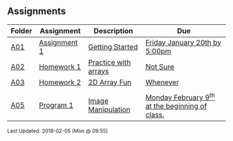 ## Assignments
| Folder | Assignment | Description | Due|
 | ------------|------------|------------|------------|
 | [A01](https://github.com/rugbyprof/1063-Data-Structures/tree/master/Assignments/A01) | [ Assignment 1 ](https://github.com/rugbyprof/1063-Data-Structures/tree/master/Assignments/[A01](https://github.com/rugbyprof/1063-Data-Structures/tree/master/Assignments/A01)) | [ Getting Started](https://github.com/rugbyprof/1063-Data-Structures/tree/master/Assignments/[A01](https://github.com/rugbyprof/1063-Data-Structures/tree/master/Assignments/A01)) | [Friday January 20th by 5:00pm](https://github.com/rugbyprof/1063-Data-Structures/tree/master/Assignments/[A01](https://github.com/rugbyprof/1063-Data-Structures/tree/master/Assignments/A01)) |
 | [A02](https://github.com/rugbyprof/1063-Data-Structures/tree/master/Assignments/A02) | [ Homework 1 ](https://github.com/rugbyprof/1063-Data-Structures/tree/master/Assignments/[A02](https://github.com/rugbyprof/1063-Data-Structures/tree/master/Assignments/A02)) | [ Practice with arrays](https://github.com/rugbyprof/1063-Data-Structures/tree/master/Assignments/[A02](https://github.com/rugbyprof/1063-Data-Structures/tree/master/Assignments/A02)) | [Not Sure](https://github.com/rugbyprof/1063-Data-Structures/tree/master/Assignments/[A02](https://github.com/rugbyprof/1063-Data-Structures/tree/master/Assignments/A02)) |
 | [A03](https://github.com/rugbyprof/1063-Data-Structures/tree/master/Assignments/A03) | [ Homework 2 ](https://github.com/rugbyprof/1063-Data-Structures/tree/master/Assignments/[A03](https://github.com/rugbyprof/1063-Data-Structures/tree/master/Assignments/A03)) | [ 2D Array Fun](https://github.com/rugbyprof/1063-Data-Structures/tree/master/Assignments/[A03](https://github.com/rugbyprof/1063-Data-Structures/tree/master/Assignments/A03)) | [Whenever](https://github.com/rugbyprof/1063-Data-Structures/tree/master/Assignments/[A03](https://github.com/rugbyprof/1063-Data-Structures/tree/master/Assignments/A03)) |
 |  |
 | [A05](https://github.com/rugbyprof/1063-Data-Structures/tree/master/Assignments/A05) | [ Program 1 ](https://github.com/rugbyprof/1063-Data-Structures/tree/master/Assignments/[A05](https://github.com/rugbyprof/1063-Data-Structures/tree/master/Assignments/A05)) | [ Image Manipulation](https://github.com/rugbyprof/1063-Data-Structures/tree/master/Assignments/[A05](https://github.com/rugbyprof/1063-Data-Structures/tree/master/Assignments/A05)) | [Monday February 9<sup>th</sup> at the beginning of class.](https://github.com/rugbyprof/1063-Data-Structures/tree/master/Assignments/[A05](https://github.com/rugbyprof/1063-Data-Structures/tree/master/Assignments/A05)) |

<sup>Last Updated: 2018-02-05 (Mon @ 09:55)</sup>